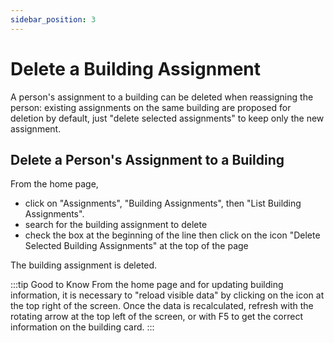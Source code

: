 ```yaml
---
sidebar_position: 3
---
```


# Delete a Building Assignment

A person's assignment to a building can be deleted when reassigning the person: existing assignments on the same building are proposed for deletion by default, just "delete selected assignments" to keep only the new assignment.

## Delete a Person's Assignment to a Building

From the home page,

-   click on "Assignments", "Building Assignments", then "List Building Assignments".
-   search for the building assignment to delete
-   check the box at the beginning of the line then click on the icon "Delete Selected Building Assignments" at the top of the page

The building assignment is deleted.

:::tip Good to Know
From the home page and for updating building information, it is necessary to "reload visible data" by clicking on the icon at the top right of the screen. Once the data is recalculated, refresh with the rotating arrow at the top left of the screen, or with F5 to get the correct information on the building card.
:::
